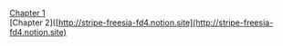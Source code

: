 [Chapter 1](https://stripe-freesia-fd4.notion.site/Chapter-1-b9479f69be9043fb87e4e701688b66e1?pvs=4)   
[Chapter 2]([http://stripe-freesia-fd4.notion.site](http://stripe-freesia-fd4.notion.site)
